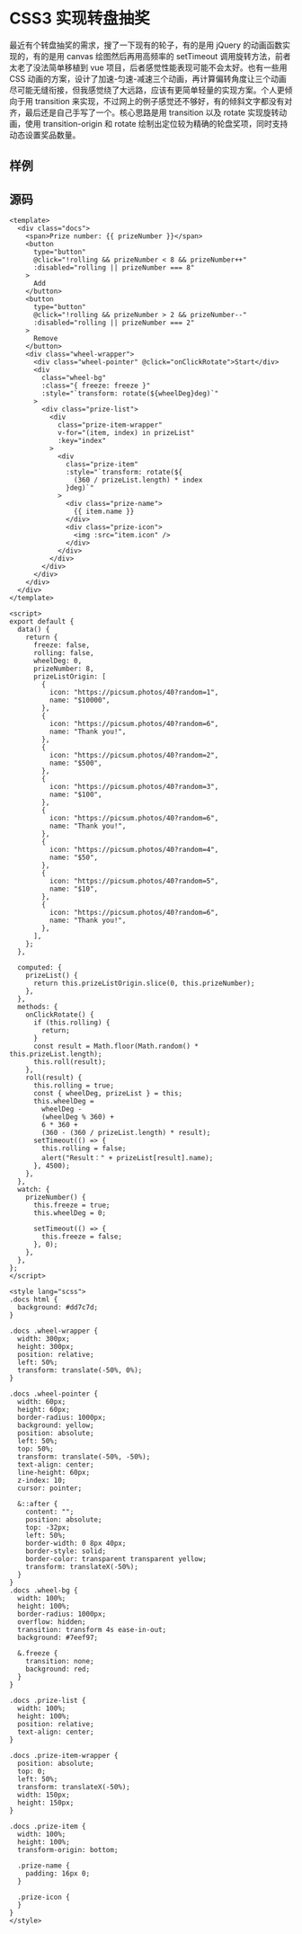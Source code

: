 
# CSS3 实现转盘抽奖

最近有个转盘抽奖的需求，搜了一下现有的轮子，有的是用 jQuery 的动画函数实现的，有的是用 canvas 绘图然后再用高频率的 setTimeout 调用旋转方法，前者太老了没法简单移植到 vue 项目，后者感觉性能表现可能不会太好。也有一些用 CSS 动画的方案，设计了加速-匀速-减速三个动画，再计算偏转角度让三个动画尽可能无缝衔接，但我感觉绕了大远路，应该有更简单轻量的实现方案。个人更倾向于用 transition 来实现，不过网上的例子感觉还不够好，有的倾斜文字都没有对齐，最后还是自己手写了一个。核心思路是用 transition 以及 rotate 实现旋转动画，使用 transition-origin 和 rotate 绘制出定位较为精确的轮盘奖项，同时支持动态设置奖品数量。

## 样例

<template>
  <div class="docs">
    <span>Prize number: {{ prizeNumber }}</span>
    <button
      type="button"
      @click="!rolling && prizeNumber < 8 && prizeNumber++"
      :disabled="rolling || prizeNumber === 8"
    >
      Add
    </button>
    <button
      type="button"
      @click="!rolling && prizeNumber > 2 && prizeNumber--"
      :disabled="rolling || prizeNumber === 2"
    >
      Remove
    </button>
    <div class="wheel-wrapper">
      <div class="wheel-pointer" @click="onClickRotate">Start</div>
      <div
        class="wheel-bg"
        :class="{ freeze: freeze }"
        :style="`transform: rotate(${wheelDeg}deg)`"
      >
        <div class="prize-list">
          <div
            class="prize-item-wrapper"
            v-for="(item, index) in prizeList"
            :key="index"
          >
            <div
              class="prize-item"
              :style="`transform: rotate(${
                (360 / prizeList.length) * index
              }deg)`"
            >
              <div class="prize-name">
                {{ item.name }}
              </div>
              <div class="prize-icon">
                <img :src="item.icon" />
              </div>
            </div>
          </div>
        </div>
      </div>
    </div>
  </div>
</template>

<script>
export default {
  data() {
    return {
      freeze: false,
      rolling: false,
      wheelDeg: 0,
      prizeNumber: 8,
      prizeListOrigin: [
        {
          icon: "https://picsum.photos/40?random=1",
          name: "$10000",
        },
        {
          icon: "https://picsum.photos/40?random=6",
          name: "Thank you!",
        },
        {
          icon: "https://picsum.photos/40?random=2",
          name: "$500",
        },
        {
          icon: "https://picsum.photos/40?random=3",
          name: "$100",
        },
        {
          icon: "https://picsum.photos/40?random=6",
          name: "Thank you!",
        },
        {
          icon: "https://picsum.photos/40?random=4",
          name: "$50",
        },
        {
          icon: "https://picsum.photos/40?random=5",
          name: "$10",
        },
        {
          icon: "https://picsum.photos/40?random=6",
          name: "Thank you!",
        },
      ],
    };
  },
  computed: {
    
    prizeList() {
      return this.prizeListOrigin.slice(0, this.prizeNumber);
    },
  },
   mounted () {
      this.$page.lastUpdated = "2022/1/14 下午6:09:09";
  },
  methods: {
    onClickRotate() {
      if (this.rolling) {
        return;
      }
      const result = Math.floor(Math.random() * this.prizeList.length);
      this.roll(result);
    },
    roll(result) {
      this.rolling = true;
      const { wheelDeg, prizeList } = this;
      this.wheelDeg =
        wheelDeg -
        (wheelDeg % 360) +
        6 * 360 +
        (360 - (360 / prizeList.length) * result);
      setTimeout(() => {
        this.rolling = false;
        alert("Result：" + prizeList[result].name);
      }, 4500);
    },
  },
  watch: {
    prizeNumber() {
      this.freeze = true;
      this.wheelDeg = 0;

      setTimeout(() => {
        this.freeze = false;
      }, 0);
    },
  },
};
</script>

<style lang="scss">
.docs html {
  background: #dd7c7d;
}

.docs .wheel-wrapper {
  width: 300px;
  height: 300px;
  position: relative;
  left: 50%;
  transform: translate(-50%, 0%);
}

.docs .wheel-pointer {
  width: 60px;
  height: 60px;
  border-radius: 1000px;
  background: yellow;
  position: absolute;
  left: 50%;
  top: 50%;
  transform: translate(-50%, -50%);
  text-align: center;
  line-height: 60px;
  z-index: 10;
  cursor: pointer;

  &::after {
    content: "";
    position: absolute;
    top: -32px;
    left: 50%;
    border-width: 0 8px 40px;
    border-style: solid;
    border-color: transparent transparent yellow;
    transform: translateX(-50%);
  }
}
.docs .wheel-bg {
  width: 100%;
  height: 100%;
  border-radius: 1000px;
  overflow: hidden;
  transition: transform 4s ease-in-out;
  background: #7eef97;

  &.freeze {
    transition: none;
    background: red;
  }
}

.docs .prize-list {
  width: 100%;
  height: 100%;
  position: relative;
  text-align: center;
}

.docs .prize-item-wrapper {
  position: absolute;
  top: 0;
  left: 50%;
  transform: translateX(-50%);
  width: 150px;
  height: 150px;
}

.docs .prize-item {
  width: 100%;
  height: 100%;
  transform-origin: bottom;

  .prize-name {
    padding: 16px 0;
  }

  .prize-icon {
  }
}
</style>

## 源码

```vue
<template>
  <div class="docs">
    <span>Prize number: {{ prizeNumber }}</span>
    <button
      type="button"
      @click="!rolling && prizeNumber < 8 && prizeNumber++"
      :disabled="rolling || prizeNumber === 8"
    >
      Add
    </button>
    <button
      type="button"
      @click="!rolling && prizeNumber > 2 && prizeNumber--"
      :disabled="rolling || prizeNumber === 2"
    >
      Remove
    </button>
    <div class="wheel-wrapper">
      <div class="wheel-pointer" @click="onClickRotate">Start</div>
      <div
        class="wheel-bg"
        :class="{ freeze: freeze }"
        :style="`transform: rotate(${wheelDeg}deg)`"
      >
        <div class="prize-list">
          <div
            class="prize-item-wrapper"
            v-for="(item, index) in prizeList"
            :key="index"
          >
            <div
              class="prize-item"
              :style="`transform: rotate(${
                (360 / prizeList.length) * index
              }deg)`"
            >
              <div class="prize-name">
                {{ item.name }}
              </div>
              <div class="prize-icon">
                <img :src="item.icon" />
              </div>
            </div>
          </div>
        </div>
      </div>
    </div>
  </div>
</template>

<script>
export default {
  data() {
    return {
      freeze: false,
      rolling: false,
      wheelDeg: 0,
      prizeNumber: 8,
      prizeListOrigin: [
        {
          icon: "https://picsum.photos/40?random=1",
          name: "$10000",
        },
        {
          icon: "https://picsum.photos/40?random=6",
          name: "Thank you!",
        },
        {
          icon: "https://picsum.photos/40?random=2",
          name: "$500",
        },
        {
          icon: "https://picsum.photos/40?random=3",
          name: "$100",
        },
        {
          icon: "https://picsum.photos/40?random=6",
          name: "Thank you!",
        },
        {
          icon: "https://picsum.photos/40?random=4",
          name: "$50",
        },
        {
          icon: "https://picsum.photos/40?random=5",
          name: "$10",
        },
        {
          icon: "https://picsum.photos/40?random=6",
          name: "Thank you!",
        },
      ],
    };
  },

  computed: {
    prizeList() {
      return this.prizeListOrigin.slice(0, this.prizeNumber);
    },
  },
  methods: {
    onClickRotate() {
      if (this.rolling) {
        return;
      }
      const result = Math.floor(Math.random() * this.prizeList.length);
      this.roll(result);
    },
    roll(result) {
      this.rolling = true;
      const { wheelDeg, prizeList } = this;
      this.wheelDeg =
        wheelDeg -
        (wheelDeg % 360) +
        6 * 360 +
        (360 - (360 / prizeList.length) * result);
      setTimeout(() => {
        this.rolling = false;
        alert("Result：" + prizeList[result].name);
      }, 4500);
    },
  },
  watch: {
    prizeNumber() {
      this.freeze = true;
      this.wheelDeg = 0;

      setTimeout(() => {
        this.freeze = false;
      }, 0);
    },
  },
};
</script>

<style lang="scss">
.docs html {
  background: #dd7c7d;
}

.docs .wheel-wrapper {
  width: 300px;
  height: 300px;
  position: relative;
  left: 50%;
  transform: translate(-50%, 0%);
}

.docs .wheel-pointer {
  width: 60px;
  height: 60px;
  border-radius: 1000px;
  background: yellow;
  position: absolute;
  left: 50%;
  top: 50%;
  transform: translate(-50%, -50%);
  text-align: center;
  line-height: 60px;
  z-index: 10;
  cursor: pointer;

  &::after {
    content: "";
    position: absolute;
    top: -32px;
    left: 50%;
    border-width: 0 8px 40px;
    border-style: solid;
    border-color: transparent transparent yellow;
    transform: translateX(-50%);
  }
}
.docs .wheel-bg {
  width: 100%;
  height: 100%;
  border-radius: 1000px;
  overflow: hidden;
  transition: transform 4s ease-in-out;
  background: #7eef97;

  &.freeze {
    transition: none;
    background: red;
  }
}

.docs .prize-list {
  width: 100%;
  height: 100%;
  position: relative;
  text-align: center;
}

.docs .prize-item-wrapper {
  position: absolute;
  top: 0;
  left: 50%;
  transform: translateX(-50%);
  width: 150px;
  height: 150px;
}

.docs .prize-item {
  width: 100%;
  height: 100%;
  transform-origin: bottom;

  .prize-name {
    padding: 16px 0;
  }

  .prize-icon {
  }
}
</style>
```
